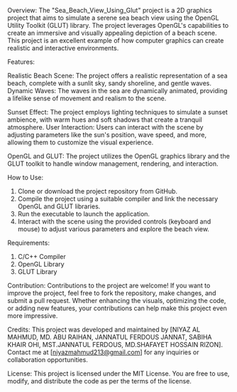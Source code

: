 Overview:
The "Sea_Beach_View_Using_Glut" project is a 2D graphics project that aims to simulate a serene sea beach view using the OpenGL Utility Toolkit (GLUT) library. The project leverages OpenGL's capabilities to create an immersive and visually appealing depiction of a beach scene. This project is an excellent example of how computer graphics can create realistic and interactive environments.


Features:

Realistic Beach Scene: The project offers a realistic representation of a sea beach, complete with a sunlit sky, sandy shoreline, and gentle waves.
Dynamic Waves: The waves in the sea are dynamically animated, providing a lifelike sense of movement and realism to the scene.

Sunset Effect: The project employs lighting techniques to simulate a sunset ambience, with warm hues and soft shadows that create a tranquil atmosphere.
User Interaction: Users can interact with the scene by adjusting parameters like the sun's position, wave speed, and more, allowing them to customize the visual experience.

OpenGL and GLUT: The project utilizes the OpenGL graphics library and the GLUT toolkit to handle window management, rendering, and interaction.

How to Use:
1. Clone or download the project repository from GitHub.
2. Compile the project using a suitable compiler and link the necessary OpenGL and GLUT libraries.
3. Run the executable to launch the application.
4. Interact with the scene using the provided controls (keyboard and mouse) to adjust various parameters and explore the beach view.

Requirements:
1. C/C++ Compiler
2. OpenGL Library
3. GLUT Library

Contribution:
Contributions to the project are welcome! If you want to improve the project, feel free to fork the repository, make changes, and submit a pull request. Whether enhancing the visuals, optimizing the code, or adding new features, your contributions can help make this project even more impressive.

Credits:
This project was developed and maintained by [NIYAZ AL MAHMUD, MD. ABU RAIHAN,  JANNATUL FERDOUS JANNAT, SABIHA KHAIR OHI, MST.JANNATUL FERDOUS, MD.SHAFAYET HOSSAIN RIZON]. Contact me at [niyazmahmud213@gmail.com] for any inquiries or collaboration opportunities.

License:
This project is licensed under the MIT License. You are free to use, modify, and distribute the code as per the terms of the license.
